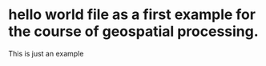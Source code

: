 # hello world file as  a first example for the course of geospatial processing. 
This is just an example  
